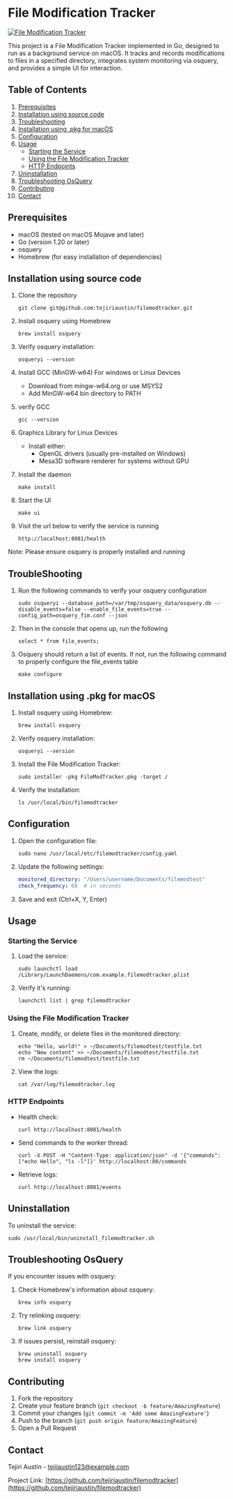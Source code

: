 # File Modification Tracker

[![File Modification Tracker](https://res.cloudinary.com/backendtaskdemo/image/upload/v1727978589/profiles/Screenshot_2024-10-03_at_18.56.36_w3jgr5.png)](https://github.com/)

This project is a File Modification Tracker implemented in Go, designed to run as a background service on macOS. It tracks and records modifications to files in a specified directory, integrates system monitoring via osquery, and provides a simple UI for interaction.

## Table of Contents

1. [Prerequisites](#prerequisites)
2. [Installation using source code](#installation-using-source-code)
3. [Troubleshooting](#troubleshooting)
4. [Installation using .pkg for macOS](#installation-using-pkg-for-macos)
5. [Configuration](#configuration)
6. [Usage](#usage)
   - [Starting the Service](#starting-the-service)
   - [Using the File Modification Tracker](#using-the-file-modification-tracker)
   - [HTTP Endpoints](#http-endpoints)
7. [Uninstallation](#uninstallation)
8. [Troubleshooting OsQuery](#troubleshooting-osquery)
9. [Contributing](#contributing)
10. [Contact](#contact)


## Prerequisites

- macOS (tested on macOS Mojave and later)
- Go (version 1.20 or later)
- osquery
- Homebrew (for easy installation of dependencies)

## Installation using source code
1. Clone the repository
   ```
   git clone git@github.com:tejiriaustin/filemodtracker.git
   ```

2. Install osquery using Homebrew
   ```
   brew install osquery
   ```

3. Verify osquery installation:
   ```
   osqueryi --version
   ```
4. Install GCC (MinGW-w64) For windows or Linux Devices
   - Download from mingw-w64.org or use MSYS2
   - Add MinGW-w64 bin directory to PATH

5. verify GCC
    ```
   gcc --version
   ```

6. Graphics Library for Linux Devices
   - Install either:
     - OpenGL drivers (usually pre-installed on Windows)
     - Mesa3D software renderer for systems without GPU

7. Install the daemon
    ```
   make install

8. Start the UI
    ```
   make ui
   ```
9. Visit the url below to verify the service is running
   ```
   http://localhost:8081/health
   ```

Note: Please ensure osquery is properly installed and running

## TroubleShooting
1. Run the following commands to verify your osquery configuration
   ```
   sudo osqueryi --database_path=/var/tmp/osquery_data/osquery.db --disable_events=false --enable_file_events=true --config_path=osquery_fim.conf --json
   ```
2. Then in the console that opens up, run the following
   ```
   select * from file_events;
   ```
3. Osquery should return a list of events. If not, run the following command to properly configure the file_events table
   ```
   make configure
   ```

## Installation using .pkg for macOS

1. Install osquery using Homebrew:
   ```
   brew install osquery
   ```

2. Verify osquery installation:
   ```
   osqueryi --version
   ```

3. Install the File Modification Tracker:
   ```
   sudo installer -pkg FileModTracker.pkg -target /
   ```

4. Verify the installation:
   ```
   ls /usr/local/bin/filemodtracker
   ```

## Configuration

1. Open the configuration file:
   ```
   sudo nano /usr/local/etc/filemodtracker/config.yaml
   ```

2. Update the following settings:
   ```yaml
   monitored_directory: "/Users/username/Documents/filemodtest"
   check_frequency: 60  # in seconds
   ```

3. Save and exit (Ctrl+X, Y, Enter)

## Usage

### Starting the Service

1. Load the service:
   ```
   sudo launchctl load /Library/LaunchDaemons/com.example.filemodtracker.plist
   ```

2. Verify it's running:
   ```
   launchctl list | grep filemodtracker
   ```

### Using the File Modification Tracker

1. Create, modify, or delete files in the monitored directory:
   ```
   echo "Hello, world!" > ~/Documents/filemodtest/testfile.txt
   echo "New content" >> ~/Documents/filemodtest/testfile.txt
   rm ~/Documents/filemodtest/testfile.txt
   ```

2. View the logs:
   ```
   cat /var/log/filemodtracker.log
   ```

### HTTP Endpoints

- Health check:
  ```
  curl http://localhost:8081/health
  ```
- Send commands to the worker thread:
  ```
  curl -X POST -H "Content-Type: application/json" -d '{"commands":["echo Hello", "ls -l"]}' http://localhost:80/commands
  ```
- Retrieve logs:
  ```
  curl http://localhost:8081/events
  ```

## Uninstallation

To uninstall the service:
```
sudo /usr/local/bin/uninstall_filemodtracker.sh
```

## Troubleshooting OsQuery

If you encounter issues with osquery:

1. Check Homebrew's information about osquery:
   ```
   brew info osquery
   ```

2. Try relinking osquery:
   ```
   brew link osquery
   ```

3. If issues persist, reinstall osquery:
   ```
   brew uninstall osquery
   brew install osquery
   ```

## Contributing

1. Fork the repository
2. Create your feature branch (`git checkout -b feature/AmazingFeature`)
3. Commit your changes (`git commit -m 'Add some AmazingFeature'`)
4. Push to the branch (`git push origin feature/AmazingFeature`)
5. Open a Pull Request

## Contact

Tejiri Austin - tejiiaustin123@example.com

Project Link: [https://github.com/tejiriaustin/filemodtracker](https://github.com/tejiriaustin/filemodtracker)